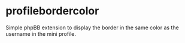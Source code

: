 # profilebordercolor
Simple phpBB extension to display the border in the same color as the username in the mini profile.
